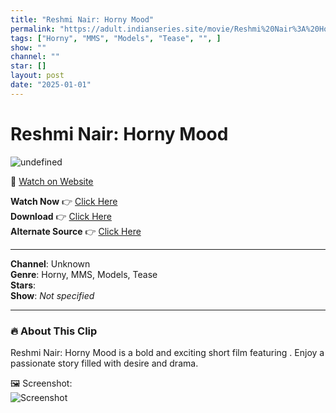 ```yaml
---
title: "Reshmi Nair: Horny Mood"
permalink: "https://adult.indianseries.site/movie/Reshmi%20Nair%3A%20Horny%20Mood"
tags: ["Horny", "MMS", "Models", "Tease", "", ]
show: ""
channel: ""
star: []
layout: post
date: "2025-01-01"
---
```


# Reshmi Nair: Horny Mood

![undefined](https://desisins.com/wp-content/uploads/2024/09/Reshmi-Nair-Horny-Mood-DesiSins.com_.jpg)

🔗 [Watch on Website](https://adult.indianseries.site/movie/Reshmi%20Nair%3A%20Horny%20Mood)

**Watch Now** 👉 [Click Here](https://adult.indianseries.site/movie/Reshmi%20Nair%3A%20Horny%20Mood)  
**Download** 👉 [Click Here](https://adult.indianseries.site/movie/Reshmi%20Nair%3A%20Horny%20Mood)  
**Alternate Source** 👉 [Click Here](https://adult.indianseries.site/movie/Reshmi%20Nair%3A%20Horny%20Mood)

---

**Channel**: Unknown  
**Genre**: Horny, MMS, Models, Tease  
**Stars**:   
**Show**: *Not specified*

---

### 🔥 About This Clip

Reshmi Nair: Horny Mood is a bold and exciting short film featuring . Enjoy a passionate story filled with desire and drama.
 
🖼️ Screenshot:  
![Screenshot](https://desisins.com/wp-content/uploads/2024/09/Reshmi-Nair-Horny-Mood-DesiSins.com_.jpg)
